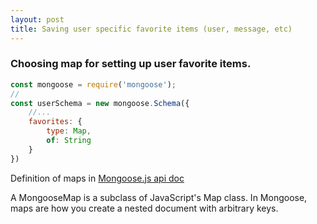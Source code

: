 ```yaml
---
layout: post
title: Saving user specific favorite items (user, message, etc) 
---
```


### Choosing map for setting up user favorite items.

```javascript
const mongoose = require('mongoose');
// 
const userSchema = new mongoose.Schema({
    //...
    favorites: {
        type: Map,
        of: String
    }
})
```

Definition of maps in [Mongoose.js api doc](https://mongoosejs.com/docs/schematypes.html#maps)

A MongooseMap is a subclass of JavaScript's Map class. In Mongoose, maps are how you create a nested document with arbitrary keys.

